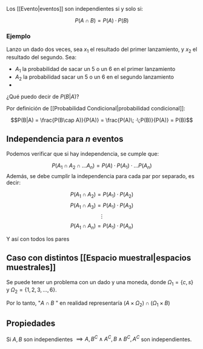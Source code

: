 
Los [[Evento|eventos]] son independientes si y solo si: 

$$P(A\cap B)=P(A)\; ·\;P(B)$$ 
### Ejemplo 

Lanzo un dado dos veces, sea $x_1$ el resultado del primer lanzamiento, y $x_2$ el resultado del segundo. Sea: 
- $A_1$ la probabilidad de sacar un 5 o un 6 en el primer lanzamiento  
- $A_2$ la probabilidad sacar un 5 o un 6 en el segundo lanzamiento 
- 
¿Qué puedo decir de $P(B|A)$? 

Por definición de [[Probabilidad Condicional|probabilidad condicional]]: 

$$P(B|A) = \frac{P(B\cap A)}{P(A)} = \frac{P(A)\; ·\;P(B)}{P(A)} = P(B)$$ 
## Independencia para *n* eventos 

Podemos verificar que si hay independencia, se cumple que: 

$$P(A_1\cap A_2\cap \dots A_n) = P(A)\; · \; P(A_1)\; · \;\dots P(A_n)$$ 
Además, se debe cumplir la independencia para cada par por separado, es decir:

$$P(A_1\cap A_2) = P(A_1)\; ·\; P(A_2)$$
$$P(A_1\cap A_3) = P(A_1)\; ·\; P(A_3)$$
$$\vdots$$$$P(A_1\cap A_n) = P(A_1)\; ·\; P(A_n)$$

Y así con todos los pares

## Caso con distintos [[Espacio muestral|espacios muestrales]]

Se puede tener un problema con un dado y una moneda, donde $\Omega_1=\lbrace c,s\rbrace$ y $\Omega_2 = \lbrace 1,2,3,\dots,6\rbrace$. 

Por lo tanto, "$A\cap B$ " en realidad representaría $(A\times \Omega_2)\cap (\Omega_1\times B)$ 

## Propiedades 

Si $A,B$ son independientes $\implies A,B^C \land A^C,B\land B^C,A^C$ son independientes. 